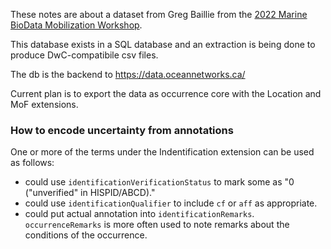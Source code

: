 These notes are about a dataset from Greg Baillie from the [2022 Marine BioData Mobilization Workshop](https://github.com/ioos/bio_mobilization_workshop).

This database exists in a SQL database and an extraction is being done to produce DwC-compatibile csv files.

The db is the backend to https://data.oceannetworks.ca/

Current plan is to export the data as occurrence core with the Location and MoF extensions.

### How to encode uncertainty from annotations

One or more of the terms under the Indentification extension can be used as follows:
* could use `identificationVerificationStatus` to mark some as "0 ("unverified" in HISPID/ABCD)."
* could use `identificationQualifier` to include `cf` or `aff` as appropriate.
* could put actual annotation into `identificationRemarks`. `occurrenceRemarks` is more often used to note remarks about the conditions of the occurrence.
